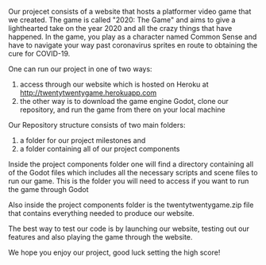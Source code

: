 Our projecet consists of a website that hosts a platformer video game that we created. The game is called "2020: The Game" and aims to give a lighthearted take on the year 2020 and all the crazy things that have happened. In the game, you play as a character named Common Sense and have to navigate your way past coronavirus sprites en route to obtaining the cure for COVID-19.

One can run our project in one of two ways:
1) access through our website which is hosted on Heroku at http://twentytwentygame.herokuapp.com
2) the other way is to download the game engine Godot, clone our repository, and run the game from there on your local machine

Our Repository structure consists of two main folders:
1) a folder for our project milestones and
2) a folder containing all of our project components

Inside the project components folder one will find a directory containing all of the Godot files which includes all the necessary scripts and scene files to run our game. This is the folder you will need to access if you want to run the game through Godot

Also inside the project components folder is the twentytwentygame.zip file that contains everything needed to produce our website.

The best way to test our code is by launching our website, testing out our features and also playing the game through the website.

We hope you enjoy our project, good luck setting the high score!